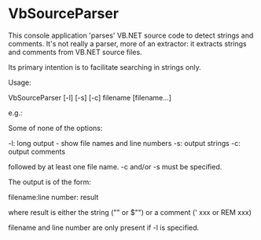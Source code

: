 # VbSourceParser

This console application 'parses' VB.NET source code to detect strings and comments.
It's not really a parser, more of an extractor: it extracts strings and comments
from VB.NET source files.

Its primary intention is to facilitate searching in strings only.

Usage:

  VbSourceParser [-l] [-s] [-c] filename [filename...]

e.g.:

Some of none of the options:

-l: long output - show file names and line numbers
-s: output strings
-c: output comments

followed by at least one file name. -c and/or -s must be specified.

The output is of the form:

filename:line number: result

where result is either the string ("" or $"") or a comment (' xxx or REM xxx)

filename and line number are only present if -l is specified.
